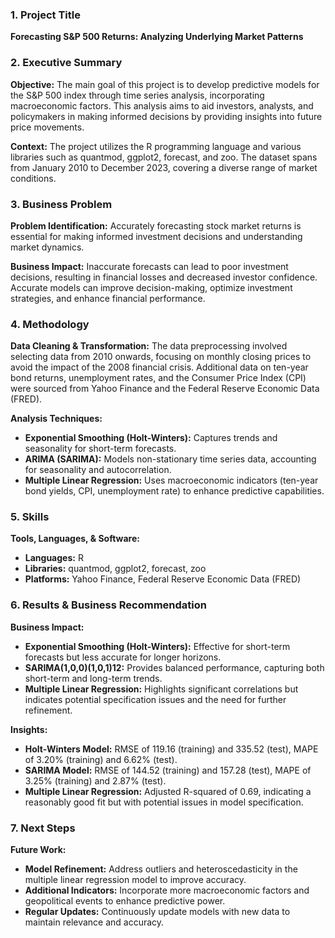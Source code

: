 ### 1. Project Title
**Forecasting S&P 500 Returns: Analyzing Underlying Market Patterns**

### 2. Executive Summary
**Objective:** The main goal of this project is to develop predictive models for the S&P 500 index through time series analysis, incorporating macroeconomic factors. This analysis aims to aid investors, analysts, and policymakers in making informed decisions by providing insights into future price movements.

**Context:** The project utilizes the R programming language and various libraries such as quantmod, ggplot2, forecast, and zoo. The dataset spans from January 2010 to December 2023, covering a diverse range of market conditions.

### 3. Business Problem
**Problem Identification:** Accurately forecasting stock market returns is essential for making informed investment decisions and understanding market dynamics.

**Business Impact:** Inaccurate forecasts can lead to poor investment decisions, resulting in financial losses and decreased investor confidence. Accurate models can improve decision-making, optimize investment strategies, and enhance financial performance.

### 4. Methodology
**Data Cleaning & Transformation:** The data preprocessing involved selecting data from 2010 onwards, focusing on monthly closing prices to avoid the impact of the 2008 financial crisis. Additional data on ten-year bond returns, unemployment rates, and the Consumer Price Index (CPI) were sourced from Yahoo Finance and the Federal Reserve Economic Data (FRED).

**Analysis Techniques:** 
- **Exponential Smoothing (Holt-Winters):** Captures trends and seasonality for short-term forecasts.
- **ARIMA (SARIMA):** Models non-stationary time series data, accounting for seasonality and autocorrelation.
- **Multiple Linear Regression:** Uses macroeconomic indicators (ten-year bond yields, CPI, unemployment rate) to enhance predictive capabilities.

### 5. Skills
**Tools, Languages, & Software:**
- **Languages:** R
- **Libraries:** quantmod, ggplot2, forecast, zoo
- **Platforms:** Yahoo Finance, Federal Reserve Economic Data (FRED)

### 6. Results & Business Recommendation
**Business Impact:** 
- **Exponential Smoothing (Holt-Winters):** Effective for short-term forecasts but less accurate for longer horizons.
- **SARIMA(1,0,0)(1,0,1)12:** Provides balanced performance, capturing both short-term and long-term trends.
- **Multiple Linear Regression:** Highlights significant correlations but indicates potential specification issues and the need for further refinement.

**Insights:** 
- **Holt-Winters Model:** RMSE of 119.16 (training) and 335.52 (test), MAPE of 3.20% (training) and 6.62% (test).
- **SARIMA Model:** RMSE of 144.52 (training) and 157.28 (test), MAPE of 3.25% (training) and 2.87% (test).
- **Multiple Linear Regression:** Adjusted R-squared of 0.69, indicating a reasonably good fit but with potential issues in model specification.

### 7. Next Steps
**Future Work:**
- **Model Refinement:** Address outliers and heteroscedasticity in the multiple linear regression model to improve accuracy.
- **Additional Indicators:** Incorporate more macroeconomic factors and geopolitical events to enhance predictive power.
- **Regular Updates:** Continuously update models with new data to maintain relevance and accuracy.
